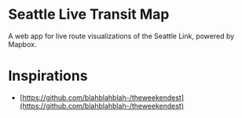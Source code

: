 # Seattle Live Transit Map
A web app for live route visualizations of the Seattle Link, powered by Mapbox.

# Inspirations
* [https://github.com/blahblahblah-/theweekendest](https://github.com/blahblahblah-/theweekendest)
